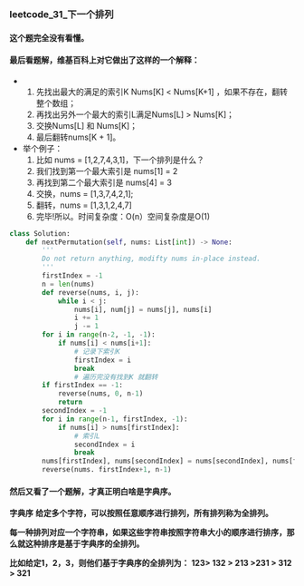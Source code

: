 ### **leetcode_31_下一个排列**

#### 这个题完全没有看懂。

#### 最后看题解，维基百科上对它做出了这样的一个解释：

- 1. 先找出最大的满足的索引K Nums[K] < Nums[K+1] ，如果不存在，翻转整个数组；
	2. 再找出另外一个最大的索引L满足Nums[L] > Nums[K]；
	3. 交换Nums[L] 和 Nums[K]；
	4. 最后翻转nums[K + 1]。
- 举个例子：
	1. 比如 nums = [1,2,7,4,3,1]，下一个排列是什么？
	2. 我们找到第一个最大索引是 nums[1] = 2
	3. 再找到第二个最大索引是 nums[4] = 3
	4. 交换，nums = [1,3,7,4,2,1];
	5. 翻转，nums = [1,3,1,2,4,7]
	6. 完毕!所以。时间复杂度：O(n）空间复杂度是O(1)

```python
class Solution:
    def nextPermutation(self, nums: List[int]) -> None:
        '''
        Do not return anything, modifty nums in-place instead.
        '''
        firstIndex = -1
        n = len(nums)
        def reverse(nums, i, j):
            while i < j:
                nums[i], num[j] = nums[j], nums[i]
                i += 1
                j -= 1
        for i in range(n-2, -1, -1):
            if nums[i] < nums[i+1]:
                # 记录下索引K
                firstIndex = i
                break
                # 遍历完没有找到K 就翻转
        if firstIndex == -1:
            reverse(nums, 0, n-1)
            return
        secondIndex = -1
        for i in range(n-1, firstIndex, -1):
            if nums[i] > nums[firstIndex]:
                # 索引L
                secondIndex = i
                break
        nums[firstIndex], nums[secondIndex] = nums[secondIndex], nums[firstIndex]
        reverse(nums. firstIndex+1, n-1)
```



#### 然后又看了一个题解，才真正明白啥是字典序。

**字典序**
**给定多个字符，可以按照任意顺序进行排列，所有排列称为全排列。**

**每一种排列对应一个字符串，如果这些字符串按照字符串大小的顺序进行排序，那么就这种排序是基于字典序的全排列。**

**比如给定1，2，3，则他们基于字典序的全排列为：**
**123> 132 > 213 >231 > 312 > 321**


